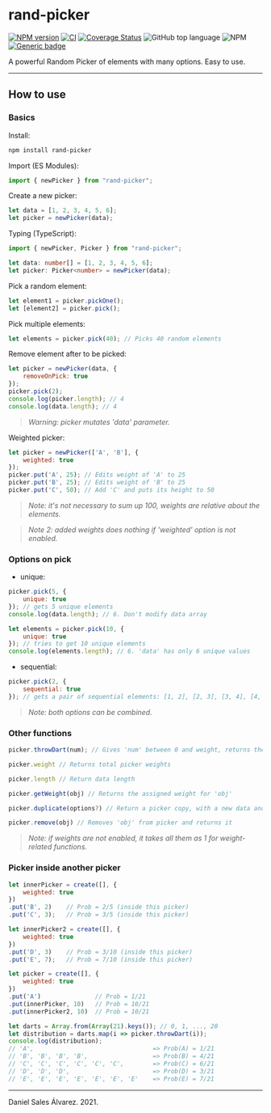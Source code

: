 # rand-picker

[![NPM version](http://img.shields.io/npm/v/rand-picker.svg)](https://www.npmjs.com/package/rand-picker)
[![CI](https://github.com/ByDSA/rand-picker/actions/workflows/ci.yml/badge.svg)](https://github.com/ByDSA/rand-picker/actions/workflows/ci.yml)
[![Coverage Status](https://coveralls.io/repos/github/ByDSA/rand-picker/badge.svg?branch=main&service=github)](https://coveralls.io/github/ByDSA/rand-picker?branch=main)
![GitHub top language](https://img.shields.io/github/languages/top/ByDSA/rand-picker)
![NPM](https://img.shields.io/npm/l/rand-picker)
[![Generic badge](https://img.shields.io/badge/GitHub-rand--picker-orange.svg?logo=github)](https://github.com/ByDSA/rand-picker)

A powerful Random Picker of elements with many options. Easy to use.

- - -
## How to use

### Basics

Install:
```bash
npm install rand-picker
```

Import (ES Modules):
```js
import { newPicker } from "rand-picker";
```

Create a new picker:
```js
let data = [1, 2, 3, 4, 5, 6];
let picker = newPicker(data);
```

Typing (TypeScript):
```ts
import { newPicker, Picker } from "rand-picker";

let data: number[] = [1, 2, 3, 4, 5, 6];
let picker: Picker<number> = newPicker(data);
```

Pick a random element:
```js
let element1 = picker.pickOne();
let [element2] = picker.pick();
```

Pick multiple elements:
```js
let elements = picker.pick(40); // Picks 40 random elements
```

Remove element after to be picked:
```js
let picker = newPicker(data, {
    removeOnPick: true
});
picker.pick(2);
console.log(picker.length); // 4
console.log(data.length); // 4
```
> _Warning: picker mutates 'data' parameter._

Weighted picker:
```js
let picker = newPicker(['A', 'B'], {
    weighted: true
});
picker.put('A', 25); // Edits weight of 'A' to 25
picker.put('B', 25); // Edits weight of 'B' to 25
picker.put('C', 50); // Add 'C' and puts its height to 50
```
> _Note: it's not necessary to sum up 100, weights are relative about the elements._

> _Note 2: added weights does nothing if 'weighted' option is not enabled._

### Options on pick

- unique:
```js
picker.pick(5, {
    unique: true
}); // gets 5 unique elements
console.log(data.length); // 6. Don't modify data array

let elements = picker.pick(10, {
    unique: true
}); // tries to get 10 unique elements
console.log(elements.length); // 6. 'data' has only 6 unique values
```
- sequential:
```js
picker.pick(2, {
    sequential: true
}); // gets a pair of sequential elements: [1, 2], [2, 3], [3, 4], [4, 5] or [5, 6]
```
> _Note: both options can be combined._

### Other functions
```js
picker.throwDart(num); // Gives 'num' between 0 and weight, returns the determinated element for that number.

picker.weight // Returns total picker weights

picker.length // Return data length

picker.getWeight(obj) // Returns the assigned weight for 'obj'

picker.duplicate(options?) // Return a picker copy, with a new data and weight arrays

picker.remove(obj) // Removes 'obj' from picker and returns it
```

> _Note: if weights are not enabled, it takes all them as 1 for weight-related functions._

### Picker inside another picker
```js
let innerPicker = create([], {
    weighted: true
})
.put('B', 2)    // Prob = 2/5 (inside this picker)
.put('C', 3);   // Prob = 3/5 (inside this picker)

let innerPicker2 = create([], {
    weighted: true
})
.put('D', 3)    // Prob = 3/10 (inside this picker)
.put('E', 7);   // Prob = 7/10 (inside this picker)

let picker = create([], {
    weighted: true
})
.put('A')               // Prob = 1/21
.put(innerPicker, 10)   // Prob = 10/21
.put(innerPicker2, 10)  // Prob = 10/21

let darts = Array.from(Array(21).keys()); // 0, 1, ..., 20
let distribution = darts.map(i => picker.throwDart(i));
console.log(distribution);
// 'A',                                 => Prob(A) = 1/21
// 'B', 'B', 'B', 'B',                  => Prob(B) = 4/21
// 'C', 'C', 'C', 'C', 'C', 'C',        => Prob(C) = 6/21
// 'D', 'D', 'D',                       => Prob(D) = 3/21
// 'E', 'E', 'E', 'E', 'E', 'E', 'E'    => Prob(E) = 7/21
```
- - -
Daniel Sales Álvarez. 2021.